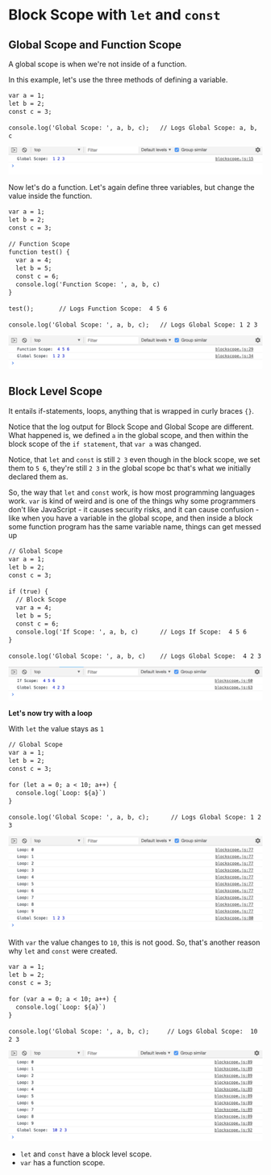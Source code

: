 # Block Scope with ```let``` and ```const```

## Global Scope and Function Scope
A global scope is when we're not inside of a function.

In this example, let's use the three methods of defining a variable.

```
var a = 1;
let b = 2;
const c = 3;

console.log('Global Scope: ', a, b, c);   // Logs Global Scope: a, b, c
```

<kbd>![alt text](img/globalscope.png "screenshot")</kbd>

Now let's do a function. Let's again define three variables, but change the value inside the function.

```
var a = 1;
let b = 2;
const c = 3;

// Function Scope
function test() {
  var a = 4;
  let b = 5;
  const c = 6;
  console.log('Function Scope: ', a, b, c)
}

test();       // Logs Function Scope:  4 5 6

console.log('Global Scope: ', a, b, c);   // Logs Global Scope: 1 2 3
```

<kbd>![alt text](img/funcscope.png "screenshot")</kbd>

## Block Level Scope
It entails if-statements, loops, anything that is wrapped in curly braces ```{}```. 

Notice that the log output for Block Scope and Global Scope are different. What happened is, we defined ```a``` in the global scope, and then within the block scope of the ```if statement```, that ```var a``` was changed. 

Notice, that ```let``` and ```const``` is still ```2 3``` even though in the block scope, we set them to ```5 6```, they're still ```2 3``` in the global scope bc that's what we initially declared them as. 

So, the way that ```let``` and ```const``` work, is how most programming languages work. ```var``` is kind of weird and is one of the things why some programmers don't like JavaScript - it causes security risks, and it can cause confusion - like when you have a variable in the global scope, and then inside a block some function program has the same variable name, things can get messed up

```
// Global Scope
var a = 1;
let b = 2;
const c = 3;

if (true) {
  // Block Scope
  var a = 4;
  let b = 5;
  const c = 6;
  console.log('If Scope: ', a, b, c)      // Logs If Scope:  4 5 6
}

console.log('Global Scope: ', a, b, c)    // Logs Global Scope:  4 2 3
```

<kbd>![alt text](img/blocklev.png "screenshot")</kbd>

**Let's now try with a loop**

With ```let``` the value stays as ```1```

```
// Global Scope
var a = 1;
let b = 2;
const c = 3;

for (let a = 0; a < 10; a++) {
  console.log(`Loop: ${a}`)
}

console.log('Global Scope: ', a, b, c);      // Logs Global Scope: 1 2 3
```

<kbd>![alt text](img/blockforlp.png "screenshot")</kbd>

With ```var``` the value changes to ```10```, this is not good. So, that's another reason why ```let``` and ```const``` were created.

```
var a = 1;
let b = 2;
const c = 3;

for (var a = 0; a < 10; a++) {
  console.log(`Loop: ${a}`)
}

console.log('Global Scope: ', a, b, c);     // Logs Global Scope:  10 2 3
```
<kbd>![alt text](img/blckforlpvar.png "screenshot")</kbd>

* ```let``` and ```const``` have a block level scope.
* ```var``` has a function scope.